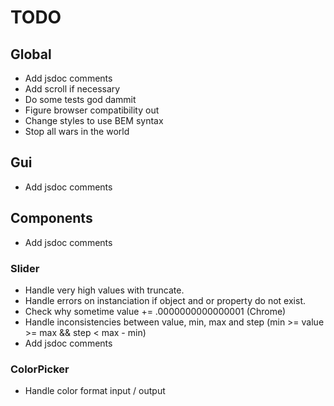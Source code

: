 # TODO

## Global
* Add jsdoc comments
* Add scroll if necessary
* Do some tests god dammit
* Figure browser compatibility out
* Change styles to use BEM syntax
* Stop all wars in the world

## Gui
* Add jsdoc comments

## Components
* Add jsdoc comments

### Slider
* Handle very high values with truncate.
* Handle errors on instanciation if object and or property do not exist.
* Check why sometime value += .0000000000000001 (Chrome)
* Handle inconsistencies between value, min, max and step (min >= value >= max && step < max - min)
* Add jsdoc comments

### ColorPicker
* Handle color format input / output
